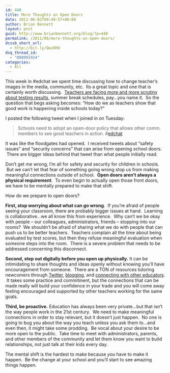 ```yaml
---
id: 448
title: More Thoughts on Open Doors
date: 2011-06-02T09:49:57+00:00
author: Brian Bennett
layout: post
guid: http://www.brianbennett.org/blog/?p=448
permalink: /2011/06/more-thoughts-on-open-doors/
dcssb_short_url:
  - http://bit.ly/QwvOHU
dsq_thread_id:
  - "808991924"
categories:
  - All
---
```

This week in #edchat we spent time discussing how to change teacher&#8217;s images in the media, community, etc.  Its a great topic and one that is certainly worth discussing.  <a href="http://www.nytimes.com/2011/05/17/nyregion/new-york-regents-add-test-results-to-teacher-evaluations.html" target="blank">Teachers are facing more and more scrutiny about testing results</a>, summer break schedules, pay&#8230;you name it.  So the question that begs asking becomes: &#8220;How do we as teachers show that good work is happening inside schools today?&#8221;

I posted the following tweet when I joined in on Tuesday:

> Schools need to adopt an open-door policy that allows other comm. members to see good teachers in action. #<a rel="hashtag" href="http://twitter.com/search?q=#edchat">edchat</a>

It was like the floodgates had opened.  I received tweets about &#8220;safety issues&#8221; and &#8220;security concerns&#8221; that can arise from opening school doors.  There are bigger ideas behind that tweet than what people initially read.

Don&#8217;t get me wrong, I&#8217;m all for safety and security for children in schools.  But we can&#8217;t let that fear of something going wrong stop us from making meaningful connections outside of school.  **Open doors aren&#8217;t always a physical requirement**.  To even begin to actually open those front doors, we have to be mentally prepared to make that shift.

How do we prepare to open doors?

**First, stop worrying about what can go wrong**.  If you&#8217;re afraid of people seeing your classroom, there are probably bigger issues at hand.  Learning is collaborative&#8230;we all know this from experience.  Why can&#8217;t we be okay with people &#8211; our colleagues, administrators, friends &#8211; stopping into our rooms?  We shouldn&#8217;t be afraid of sharing what we do with people that can push us to be better teachers.  Teachers complain all the time about being evaluated by test scores, but then they refuse meaningful evaluation when someone steps into the room.  There is a severe problem that needs to be addressed concerning this disconnect.

**Second, step out digitally before you open up physically.** It can be intimidating to share thoughts and ideas openly without knowing you&#8217;ll have encouragement from someone.  There are a TON of resources tutoring newcomers through <a href="http://youtu.be/tDUF-qFsEno" target="blank">Twitter</a>, <a href="http://youtu.be/m14KEJSMpRg" target="blank">blogging</a>, and <a href="http://edupln.com" target="blank">connecting with other educators</a>.  It takes some practice and commitment, but the connections that can be made really will build your confidence in your trade and you will come away feeling encouraged and supported by other teachers working for the same goals.

**Third, be proactive.** Education has always been very private&#8230;but that isn&#8217;t the way people work in the 21st century.  We need to make meaningful connections in order to stay relevant, but it doesn&#8217;t just happen.  No one is going to bug you about the way you teach unless you ask them to&#8230;and even then, it might take some prodding.  Be vocal about your desire to be more open to the public.  Take time to meet with administrators, parents, and other members of the community and let them know you want to build relationships, not just talk at their kids every day.

The mental shift is the hardest to make because _you_ have to make it happen.  Be the change at your school and you&#8217;ll start to see amazing things happen.